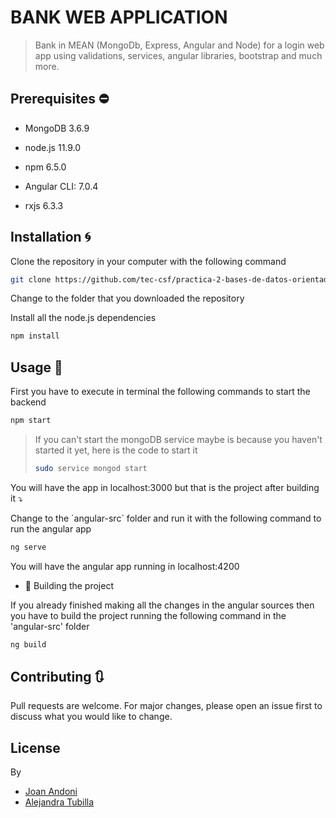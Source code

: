 # BANK WEB APPLICATION

> Bank in MEAN (MongoDb, Express, Angular and Node) for a login web app using validations, services, angular libraries, bootstrap and much more.

## Prerequisites ⛔

- MongoDB 3.6.9

- node.js 11.9.0
- npm 6.5.0

- Angular CLI: 7.0.4
- rxjs 6.3.3

## Installation 🌀

Clone the repository in your computer with the following command
```bash
git clone https://github.com/tec-csf/practica-2-bases-de-datos-orientadas-a-documentos-equipo-5
```

Change to the folder that you downloaded the repository  

Install all the node.js dependencies
```bash
npm install
```

## Usage 🚩

First you have to execute in terminal the following commands to start the backend
```bash
npm start
```
> If you can't start the mongoDB service maybe is because you haven't started it yet, here is the code to start it
> ```bash
> sudo service mongod start
> ```

You will have the app in localhost:3000 but that is the project after building it ⤵️

Change to the ´angular-src´ folder and run it with the following command to run the angular app
```bash
ng serve
```
You will have the angular app running in localhost:4200

- 🔨 Building the project

If you already finished making all the changes in the angular sources then you have to build the project running the following command in the 'angular-src' folder
```bash
ng build
```

## Contributing 🔃

Pull requests are welcome. For major changes, please open an issue first to discuss what you would like to change.

## License
By
* [Joan Andoni](https://github.com/JoanAndoni)
* [Alejandra Tubilla](https://github.com/alejandratub)
